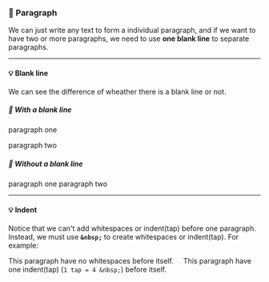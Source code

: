 ### :bookmark: Paragraph

We can just write any text to form a individual paragraph, and if we want to have two or more paragraphs, we need to use **one blank line** to separate paragraphs.

---

#### :bulb: Blank line

We can see the difference of wheather there is a blank line or not.

##### :mega: With a blank line

paragraph one

paragraph two

##### :mega: Without a blank line

paragraph one
paragraph two

---

#### :bulb: Indent

Notice that we can't add whitespaces or indent(tap) before one paragraph. Instead, we must use **```&nbsp;```** to create whitespaces or indent(tap). For example:

This paragraph have no whitespaces before itself.
&nbsp;&nbsp;&nbsp;&nbsp;This paragraph have one indent(tap) (```1 tap = 4 &nbsp;```) before itself.